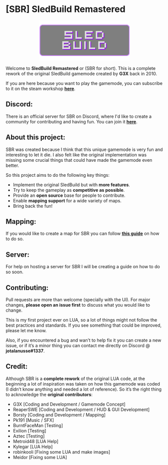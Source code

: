 # [SBR] SledBuild Remastered

<p align="center">
  <img src="./gamemodes/sledbuildremastered/logo.png" alt="SBR Logo"/>
</p>

Welcome to **SledBuild Remastered** or (SBR for short). This is a complete rework of the original SledBuild gamemode created by **G3X** back in 2010.

If you are here because you want to play the gamemode, you can subscribe to it on the steam workshop [**here**](https://steamcommunity.com/sharedfiles/filedetails/?id=2867842930).

## Discord:
There is an official server for SBR on Discord, where I'd like to create a community for contributing and having fun. You can join it [**here**](https://discord.gg/tCVAAr3ZAU).

## About this project:
SBR was created because I think that this unique gamemode is very fun and interesting to let it die. I also felt like the original implementation was missing some crucial things that could have made the gamemode even better.

So this project aims to do the following key things:
- Implement the original SledBuild but with **more features**.
- Try to keep the gameplay as **competitive as possible**.
- Provide an **open source** base for people to contribute.
- Enable **mapping support** for a wide variety of maps.
- Bring back the fun!

## Mapping:
If you would like to create a map for SBR you can follow [**this guide**](https://github.com/jotalanusse/sledbuild-remastered/wiki/Mapping-Guide) on how to do so. 

## Server:
For help on hosting a server for SBR I will be creating a guide on how to do so soon.

## Contributing:
Pull requests are more than welcome (specially with the UI). For major changes, **please open an issue first** to discuss what you would like to change.

This is my first project ever on LUA, so a lot of things might not follow the best practices and standards. If you see something that could be improved, please let me know.

Also, if you encountered a bug and wan’t to help fix it you can create a new issue, or if it’s a minor thing you can contact me directly on Discord @ **jotalanusse#1337**.

## Credit:
Although SBR is a **complete rework** of the original LUA code, at the beginning a lot of inspiration was taken on how this gamemode was coded (I didn’t know anything and needed a lot of reference). So it’s the right thing to acknowledge the **original contributors**:

- G3X [Coding and Development / Gamemode Concept]
- ReaperSWE [Coding and Development / HUD & GUI Development]
- Borsty [Coding and Development / Mapping]
- Pk191 [Music / SFX]
- BurntFaceMan [Testing]
- Exilion [Testing]
- Aztec [Testing]
- Metroid48 [LUA Help]
- Kylegar [LUA Help]
- robinkooli [Fixing some LUA and make images]
- Meidor [Fixing some LUA]
